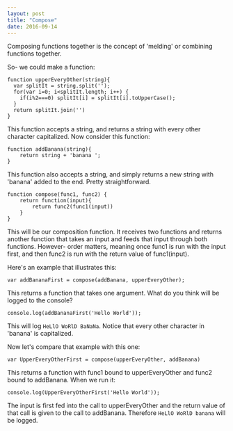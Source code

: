 ```yaml
---
layout: post
title: "Compose"
date: 2016-09-14
---
```


Composing functions together is the concept of 'melding' or combining functions
together.

So- we could make a function:

```
function upperEveryOther(string){
  var splitIt = string.split('');
  for(var i=0; i<splitIt.length; i++) {
  	if(i%2===0) splitIt[i] = splitIt[i].toUpperCase();
  }
  return splitIt.join('')
}
```

This function accepts a string, and returns a string with every other character
capitalized. Now consider this function:

```
function addBanana(string){
	return string + 'banana ';
}
```

This function also accepts a string, and simply returns a new string with 'banana'
added to the end. Pretty straightforward.

```
function compose(func1, func2) {
	return function(input){
		return func2(func1(input))
	}
}
```
This will be our composition function. It receives two functions and returns
another function that takes an input and feeds that input through both functions.
However- order matters, meaning once func1 is run with the input first, and then
func2 is run with the return value of func1(input).


Here's an example that illustrates this:
```
var addBananaFirst = compose(addBanana, upperEveryOther);
```
This returns a function that takes one argument. What do you think will be logged to the console?
```
console.log(addBananaFirst('Hello World'));
```
This will log ```HeLlO WoRlD BaNaNa```. Notice that every other character in 'banana'
is capitalized.

Now let's compare that example with this one:
```
var UpperEveryOtherFirst = compose(upperEveryOther, addBanana)
```
This returns a function with func1 bound to upperEveryOther and func2 bound to
addBanana. When we run it:
```
console.log(UpperEveryOtherFirst('Hello World'));
```
The input is first fed into the call to upperEveryOther and the return value of that
call is given to the call to addBanana. Therefore ```HeLlO WoRlD banana``` will be logged.
